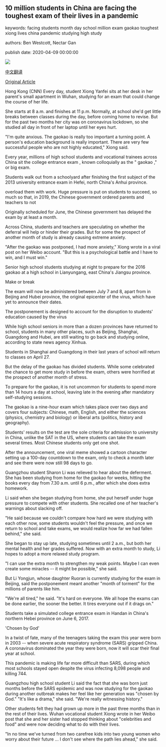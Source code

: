 ## 10 million students in China are facing the toughest exam of their lives in a pandemic

keywords: facing students month day school million exam gaokao toughest xiong lives china pandemic studying high study

authors: Ben Westcott, Nectar Gan

publish date: 2020-04-09 00:00:00

![](https://cdn.cnn.com/cnnnext/dam/assets/200409184856-gaokao-2013-super-tease.jpg)

[中文翻译](10%20million%20students%20in%20China%20are%20facing%20the%20toughest%20exam%20of%20their%20lives%20in%20a%20pandemic_zh.md)

[Original Article](https://edition.cnn.com/2020/04/09/asia/coronavirus-china-gaokao-student-intl-hnk/index.html)

Hong Kong (CNN) Every day, student Xiong Yanfei sits at her desk in her parent's small apartment in Wuhan, studying for an exam that could change the course of her life.

She starts at 8 a.m. and finishes at 11 p.m. Normally, at school she'd get little breaks between classes during the day, before coming home to revise. But for the past two months her city was on coronavirus lockdown, so she studied all day in front of her laptop until her eyes hurt.

"I'm quite anxious. The gaokao is really too important a turning point. A person's education background is really important. There are very few successful people who are not highly educated," Xiong said.

Every year, millions of high school students and vocational trainees across China sit the college entrance exam , known colloquially as the " gaokao ," or big exam.

Students walk out from a schoolyard after finishing the first subject of the 2013 university entrance exam in Hefei, north China's Anhui province.

overload them with work. Huge pressure is put on students to succeed, so much so that, in 2019, the Chinese government ordered parents and teachers to not

Originally scheduled for June, the Chinese government has delayed the exam by at least a month.

Across China, students and teachers are speculating on whether the deferral will help or hinder their grades. But for some the prospect of another month of study is already causing extreme anxiety.

"After the gaokao was postponed, I had more anxiety," Xiong wrote in a viral post on her Weibo account. "But this is a psychological battle and I have to win, and I must win."

Senior high school students studying at night to prepare for the 2016 gaokao at a high school in Lianyungang, east China's Jiangsu province.

Make or break

The exam will now be administered between July 7 and 8, apart from in Beijing and Hubei province, the original epicenter of the virus, which have yet to announce their dates.

The postponement is designed to account for the disruption to students' education caused by the virus

While high school seniors in more than a dozen provinces have returned to school, students in many other places, such as Beijing, Shanghai, Guangdong and Hubei, are still waiting to go back and studying online, according to state news agency Xinhua.

Students in Shanghai and Guangdong in their last years of school will return to classes on April 27.

But the delay of the gaokao has divided students. While some celebrated the chance to get more study in before the exam, others were horrified at the prospect of another month of stress.

To prepare for the gaokao, it is not uncommon for students to spend more than 14 hours a day at school, leaving late in the evening after mandatory self-studying sessions.

The gaokao is a nine-hour exam which takes place over two days and covers four subjects: Chinese, math, English, and either the sciences (physics, chemistry and biology) or liberal arts (politics, history and geography).

Students' results on the test are the sole criteria for admission to university in China, unlike the SAT in the US, where students can take the exam several times. Most Chinese students only get one shot.

After the announcement, one viral meme showed a cartoon character setting up a 100-day countdown to the exam, only to check a month later and see there were now still 98 days to go.

Guangzhou student Sharon Li was relieved to hear about the deferment. She has been studying from home for the gaokao for weeks, hitting the books every day from 7.30 a.m. until 6 p.m., after which she does extra homework.

Li said when she began studying from home, she put herself under huge pressure to compete with other students. She recalled one of her teacher's warnings about slacking off.

"He said because we couldn't compare how hard we were studying with each other now, some students wouldn't feel the pressure, and once we return to school and take exams, we would realize how far we had fallen behind," she said.

She began to stay up late, studying sometimes until 2 a.m., but both her mental health and her grades suffered. Now with an extra month to study, Li hopes to adopt a more relaxed study program.

"I can use the extra month to strengthen my weak points. Maybe I can even create some miracles -- it might be possible," she said.

But Li Yongjun, whose daughter Ruoran is currently studying for the exam in Beijing, said the postponement meant another "month of torment" for the millions of parents like him.

"We're all tired," he said. "It's hard on everyone. We all hope the exams can be done earlier, the sooner the better. It tires everyone out if it drags on."

Students take a simulated college entrance exam in Handan in China's northern Hebei province on June 6, 2017.

'Chosen by God'

In a twist of fate, many of the teenagers taking the exam this year were born in 2003 -- when severe acute respiratory syndrome (SARS) gripped China. A coronavirus dominated the year they were born, now it will scar their final year at school.

This pandemic is making life far more difficult than SARS, during which most schools stayed open despite the virus infecting 8,098 people and killing 744.

Guangzhou high school student Li said the fact that she was born just months before the SARS epidemic and was now studying for the gaokao during another outbreak makes her feel like her generation was "chosen by God." "It's like a drama," she said. "We're really witnessing history."

Other students felt they had grown up more in the past three months than in the rest of their lives. Wuhan vocational student Xiong wrote in her Weibo post that she and her sister had stopped thinking about "celebrities and food" and were now deciding what to do with their lives.

"In no time we've turned from two carefree kids into two young women who worry about their future ... I don't see where the path lies ahead," she said.